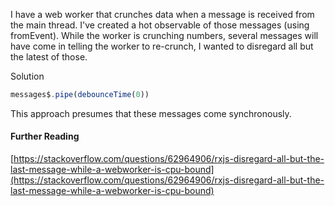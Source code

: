 I have a web worker that crunches data when a message is received from the main thread. I've created a hot observable of those messages (using fromEvent). While the worker is crunching numbers, several messages will have come in telling the worker to re-crunch, I wanted to disregard all but the latest of those.

Solution

```js
messages$.pipe(debounceTime(0))
```

This approach presumes that these messages come synchronously.

#### Further Reading

[https://stackoverflow.com/questions/62964906/rxjs-disregard-all-but-the-last-message-while-a-webworker-is-cpu-bound](https://stackoverflow.com/questions/62964906/rxjs-disregard-all-but-the-last-message-while-a-webworker-is-cpu-bound)
